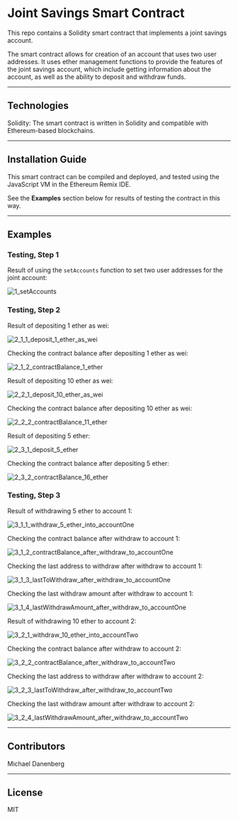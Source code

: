 # Joint Savings Smart Contract

This repo contains a Solidity smart contract that implements a joint savings account.

The smart contract allows for creation of an account that uses two user addresses.  It uses ether management functions to provide the features of the joint savings account, which include getting information about the account, as well as the ability to deposit and withdraw funds.

---

## Technologies

Solidity: The smart contract is written in Solidity and compatible with Ethereum-based blockchains.

---

## Installation Guide

This smart contract can be compiled and deployed, and tested using the JavaScript VM in the Ethereum Remix IDE.

See the **Examples** section below for results of testing the contract in this way.  

---

## Examples

### Testing, Step 1

Result of using the `setAccounts` function to set two user addresses for the joint account:

![1_setAccounts](Execution_Results/1_setAccounts.png)

### Testing, Step 2

Result of depositing 1 ether as wei:

![2_1_1_deposit_1_ether_as_wei](Execution_Results/2_1_1_deposit_1_ether_as_wei.png)

Checking the contract balance after depositing 1 ether as wei:

![2_1_2_contractBalance_1_ether](Execution_Results/2_1_2_contractBalance_1_ether.png)

Result of depositing 10 ether as wei:

![2_2_1_deposit_10_ether_as_wei](Execution_Results/2_2_1_deposit_10_ether_as_wei.png)

Checking the contract balance after depositing 10 ether as wei:

![2_2_2_contractBalance_11_ether](Execution_Results/2_2_2_contractBalance_11_ether.png)

Result of depositing 5 ether:

![2_3_1_deposit_5_ether](Execution_Results/2_3_1_deposit_5_ether.png)

Checking the contract balance after depositing 5 ether:

![2_3_2_contractBalance_16_ether](Execution_Results/2_3_2_contractBalance_16_ether.png)

### Testing, Step 3

Result of withdrawing 5 ether to account 1:

![3_1_1_withdraw_5_ether_into_accountOne](Execution_Results/3_1_1_withdraw_5_ether_into_accountOne.png)

Checking the contract balance after withdraw to account 1:

![3_1_2_contractBalance_after_withdraw_to_accountOne](Execution_Results/3_1_2_contractBalance_after_withdraw_to_accountOne.png)

Checking the last address to withdraw after withdraw to account 1:

![3_1_3_lastToWithdraw_after_withdraw_to_accountOne](Execution_Results/3_1_3_lastToWithdraw_after_withdraw_to_accountOne.png)

Checking the last withdraw amount after withdraw to account 1:

![3_1_4_lastWithdrawAmount_after_withdraw_to_accountOne](Execution_Results/3_1_4_lastWithdrawAmount_after_withdraw_to_accountOne.png)

Result of withdrawing 10 ether to account 2:

![3_2_1_withdraw_10_ether_into_accountTwo](Execution_Results/3_2_1_withdraw_10_ether_into_accountTwo.png)

Checking the contract balance after withdraw to account 2:

![3_2_2_contractBalance_after_withdraw_to_accountTwo](Execution_Results/3_2_2_contractBalance_after_withdraw_to_accountTwo.png)

Checking the last address to withdraw after withdraw to account 2:

![3_2_3_lastToWithdraw_after_withdraw_to_accountTwo](Execution_Results/3_2_3_lastToWithdraw_after_withdraw_to_accountTwo.png)

Checking the last withdraw amount after withdraw to account 2:

![3_2_4_lastWithdrawAmount_after_withdraw_to_accountTwo](Execution_Results/3_2_4_lastWithdrawAmount_after_withdraw_to_accountTwo.png)

---

## Contributors

Michael Danenberg

---

## License

MIT